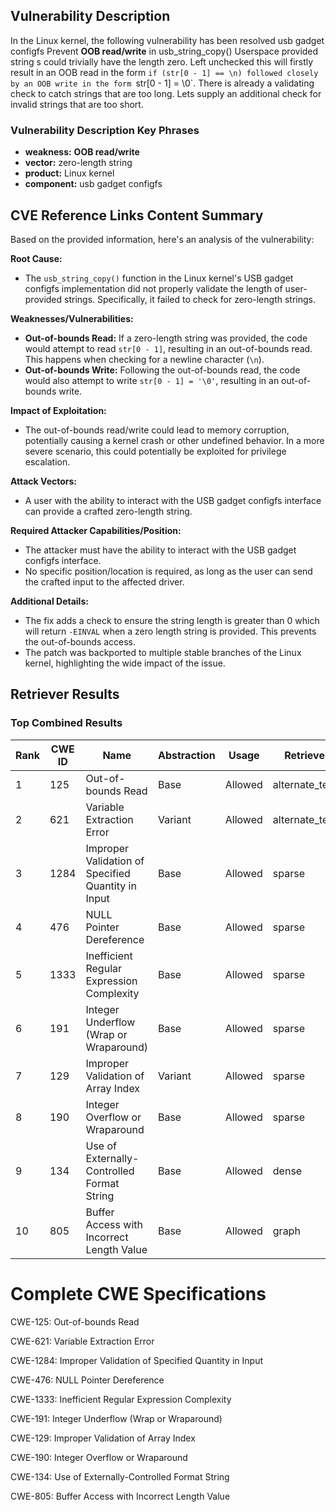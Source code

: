 ## Vulnerability Description
In the Linux kernel, the following vulnerability has been resolved usb gadget configfs Prevent **OOB read/write** in usb_string_copy() Userspace provided string s could trivially have the length zero. Left unchecked this will firstly result in an OOB read in the form `if (str[0 - 1] == \n) followed closely by an OOB write in the form `str[0 - 1] = \0`. There is already a validating check to catch strings that are too long. Lets supply an additional check for invalid strings that are too short.

### Vulnerability Description Key Phrases
- **weakness:** **OOB read/write**
- **vector:** zero-length string
- **product:** Linux kernel
- **component:** usb gadget configfs

## CVE Reference Links Content Summary
Based on the provided information, here's an analysis of the vulnerability:

**Root Cause:**

- The `usb_string_copy()` function in the Linux kernel's USB gadget configfs implementation did not properly validate the length of user-provided strings. Specifically, it failed to check for zero-length strings.

**Weaknesses/Vulnerabilities:**

- **Out-of-bounds Read:** If a zero-length string was provided, the code would attempt to read `str[0 - 1]`, resulting in an out-of-bounds read. This happens when checking for a newline character (`\n`).
- **Out-of-bounds Write:** Following the out-of-bounds read, the code would also attempt to write `str[0 - 1] = '\0'`, resulting in an out-of-bounds write.

**Impact of Exploitation:**

- The out-of-bounds read/write could lead to memory corruption, potentially causing a kernel crash or other undefined behavior. In a more severe scenario, this could potentially be exploited for privilege escalation.

**Attack Vectors:**

- A user with the ability to interact with the USB gadget configfs interface can provide a crafted zero-length string.

**Required Attacker Capabilities/Position:**

- The attacker must have the ability to interact with the USB gadget configfs interface.
- No specific position/location is required, as long as the user can send the crafted input to the affected driver.

**Additional Details:**
- The fix adds a check to ensure the string length is greater than 0 which will return `-EINVAL` when a zero length string is provided. This prevents the out-of-bounds access.
- The patch was backported to multiple stable branches of the Linux kernel, highlighting the wide impact of the issue.

## Retriever Results

### Top Combined Results

| Rank | CWE ID | Name | Abstraction | Usage  | Retrievers | Individual Scores |
|------|--------|------|-------------|-------|------------|-------------------|
| 1 | 125 | Out-of-bounds Read | Base | Allowed | alternate_terms | 1.000 |
| 2 | 621 | Variable Extraction Error | Variant | Allowed | alternate_terms | 0.700 |
| 3 | 1284 | Improper Validation of Specified Quantity in Input | Base | Allowed | sparse | 0.401 |
| 4 | 476 | NULL Pointer Dereference | Base | Allowed | sparse | 0.381 |
| 5 | 1333 | Inefficient Regular Expression Complexity | Base | Allowed | sparse | 0.380 |
| 6 | 191 | Integer Underflow (Wrap or Wraparound) | Base | Allowed | sparse | 0.375 |
| 7 | 129 | Improper Validation of Array Index | Variant | Allowed | sparse | 0.371 |
| 8 | 190 | Integer Overflow or Wraparound | Base | Allowed | sparse | 0.370 |
| 9 | 134 | Use of Externally-Controlled Format String | Base | Allowed | dense | 0.542 |
| 10 | 805 | Buffer Access with Incorrect Length Value | Base | Allowed | graph | 0.003 |



# Complete CWE Specifications

CWE-125: Out-of-bounds Read

CWE-621: Variable Extraction Error

CWE-1284: Improper Validation of Specified Quantity in Input

CWE-476: NULL Pointer Dereference

CWE-1333: Inefficient Regular Expression Complexity

CWE-191: Integer Underflow (Wrap or Wraparound)

CWE-129: Improper Validation of Array Index

CWE-190: Integer Overflow or Wraparound

CWE-134: Use of Externally-Controlled Format String

CWE-805: Buffer Access with Incorrect Length Value